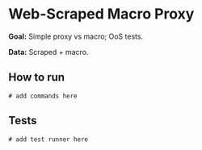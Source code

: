 # Web-Scraped Macro Proxy

**Goal:** Simple proxy vs macro; OoS tests.

**Data:** Scraped + macro.

## How to run

```
# add commands here
```

## Tests

```
# add test runner here
```
